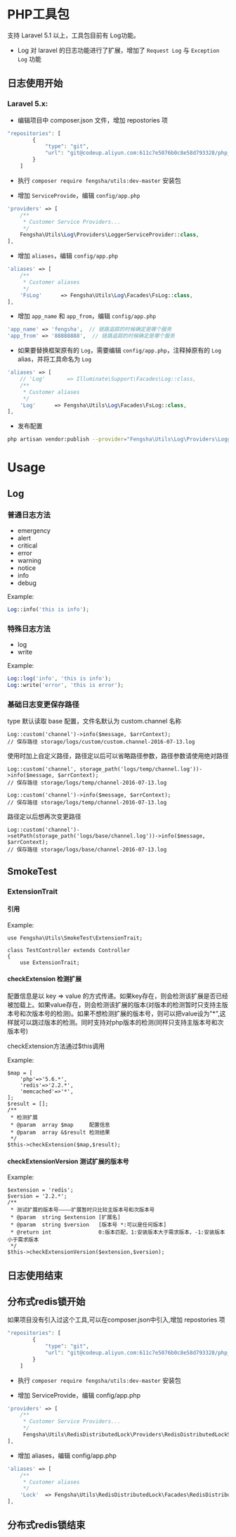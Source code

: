 # PHP工具包
支持 Laravel 5.1 以上，工具包目前有 Log功能。
* Log 对 laravel 的日志功能进行了扩展，增加了 `Request Log` 与 `Exception Log` 功能

## 日志使用开始
### Laravel 5.x:
* 编辑项目中 composer.json 文件，增加 repostories 项
```php
"repositories": [
        {
            "type": "git",
            "url": "git@codeup.aliyun.com:611c7e5076b0c8e58d793328/php_utils.git"
        }
    ]
```
* 执行 `composer require fengsha/utils:dev-master` 安装包

* 增加 `ServiceProvide`，编辑 `config/app.php`
```php
'providers' => [
    /**
     * Customer Service Providers...
     */
    Fengsha\Utils\Log\Providers\LoggerServiceProvider::class,
],
```

* 增加 `aliases`，编辑 `config/app.php`
```php
'aliases' => [
    /**
     * Customer aliases
     */
    'FsLog'      => Fengsha\Utils\Log\Facades\FsLog::class,
],
```

* 增加 `app_name` 和 `app_from`，编辑 `config/app.php`
```php
'app_name' => 'fengsha',  // 链路追踪的时候确定是哪个服务
'app_from' => '88888888',  // 链路追踪的时候确定是哪个服务
```

* 如果要替换框架原有的 `Log`，需要编辑 `config/app.php`，注释掉原有的 `Log` alias，并将工具命名为 `Log`
```php
'aliases' => [
    // 'Log'       => Illuminate\Support\Facades\Log::class,
    /**
     * Customer aliases
     */
    'Log'      => Fengsha\Utils\Log\Facades\FsLog::class,
],
```
* 发布配置
```sh
php artisan vendor:publish --provider="Fengsha\Utils\Log\Providers\LoggerServiceProvider"
```

# Usage
## Log
### 普通日志方法
* emergency
* alert
* critical
* error
* warning
* notice
* info
* debug

Example:
```php
Log::info('this is info');
```

### 特殊日志方法
* log
* write

Example:
```php
Log::log('info', 'this is info');
Log::write('error', 'this is error');
```

### 基础日志变更保存路径
type 默认读取 base 配置，文件名默认为 custom.channel 名称
```
Log::custom('channel')->info($message, $arrContext);
// 保存路径 storage/logs/custom/custom.channel-2016-07-13.log
```

使用时加上自定义路径，路径定以后可以省略路径参数，路径参数请使用绝对路径
```
Log::custom('channel', storage_path('logs/temp/channel.log'))->info($message, $arrContext);
// 保存路径 storage/logs/temp/channel-2016-07-13.log

Log::custom('channel')->info($message, $arrContext);
// 保存路径 storage/logs/temp/channel-2016-07-13.log
```

路径定以后想再次变更路径
```
Log::custom('channel')->setPath(storage_path('logs/base/channel.log'))->info($message, $arrContext);
// 保存路径 storage/logs/base/channel-2016-07-13.log
```

## SmokeTest
### ExtensionTrait

#### 引用

Example:
```
use Fengsha\Utils\SmokeTest\ExtensionTrait;

class TestController extends Controller
{
    use ExtensionTrait;
```

#### checkExtension 检测扩展

配置信息是以 key => value 的方式传递。如果key存在，则会检测该扩展是否已经被加载上。如果value存在，则会检测该扩展的版本(对版本的检测暂时只支持主版本号和次版本号的检测)。如果不想检测扩展的版本号，则可以把value设为"*",这样就可以跳过版本的检测。同时支持对php版本的检测(同样只支持主版本号和次版本号)

checkExtension方法通过$this调用

Example:
```
$map = [
    'php'=>'5.6.*',
    'redis'=>'2.2.*',
    'memcached'=>'*',
];
$result = [];
/**
 * 检测扩展
 * @param  array $map     配置信息
 * @param  array &$result 检测结果
 */
$this->checkExtension($map,$result);
```

#### checkExtensionVersion 测试扩展的版本号

Example:
```
$extension = 'redis';
$version = '2.2.*';
/**
 * 测试扩展的版本号————扩展暂时只比较主版本号和次版本号
 * @param  string $extension [扩展名]
 * @param  string $version   [版本号 *:可以是任何版本]
 * @return int               0:版本匹配，1:安装版本大于需求版本，-1:安装版本小于需求版本
 */
$this->checkExtensionVersion($extension,$version);
```
## 日志使用结束





## 分布式redis锁开始
如果项目没有引入过这个工具,可以在composer.json中引入,增加 repostories 项
```php
"repositories": [
        {
            "type": "git",
            "url": "git@codeup.aliyun.com:611c7e5076b0c8e58d793328/php_utils.git"
        }
    ]
```

* 执行 `composer require fengsha/utils:dev-master` 安装包

* 增加 ServiceProvide，编辑 config/app.php
```php
'providers' => [
    /**
     * Customer Service Providers...
     */
     Fengsha\Utils\RedisDistributedLock\Providers\RedisDistributedLockServiceProvider::class
],
```

* 增加 aliases，编辑 config/app.php
```php
'aliases' => [
    /**
     * Customer aliases
     */
    'Lock'  => Fengsha\Utils\RedisDistributedLock\Facades\RedisDistributedLock::class
],
```
## 分布式redis锁结束